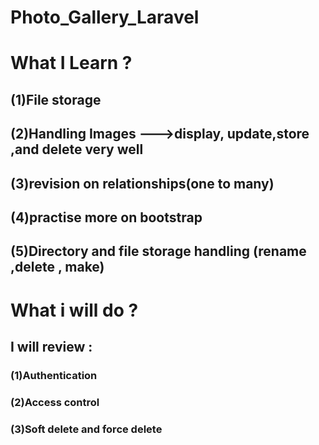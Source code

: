 # Photo_Gallery_Laravel
# What I Learn ?
## (1)File storage
## (2)Handling Images --->display, update,store ,and delete very well
## (3)revision on relationships(one to many)
## (4)practise more on bootstrap
## (5)Directory and file storage handling (rename ,delete , make)

# What i will do ?
## I will review :
### (1)Authentication
### (2)Access control 
### (3)Soft delete and force delete


